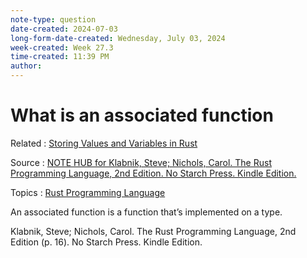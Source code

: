 ```yaml
---
note-type: question
date-created: 2024-07-03
long-form-date-created: Wednesday, July 03, 2024
week-created: Week 27.3
time-created: 11:39 PM
author:
---
```


# What is an associated function

Related : [Storing Values and Variables in Rust](Storing%20Values%20and%20Variables%20in%20Rust.md)

Source : [NOTE HUB for Klabnik, Steve; Nichols, Carol. The Rust Programming Language, 2nd Edition. No Starch Press. Kindle Edition.](NOTE%20HUB.md)

Topics : [Rust Programming Language](../../4-hub-notes-🚉/Rust.md)

An associated function is a function that’s implemented on a type.

Klabnik, Steve; Nichols, Carol. The Rust Programming Language, 2nd Edition (p. 16). No Starch Press. Kindle Edition. 
